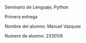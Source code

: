 Seminario de Lenguaje, Python

Primera entrega

Nombre del alumno: Manuel Vazquez

Numero de alumno: 23301/8

